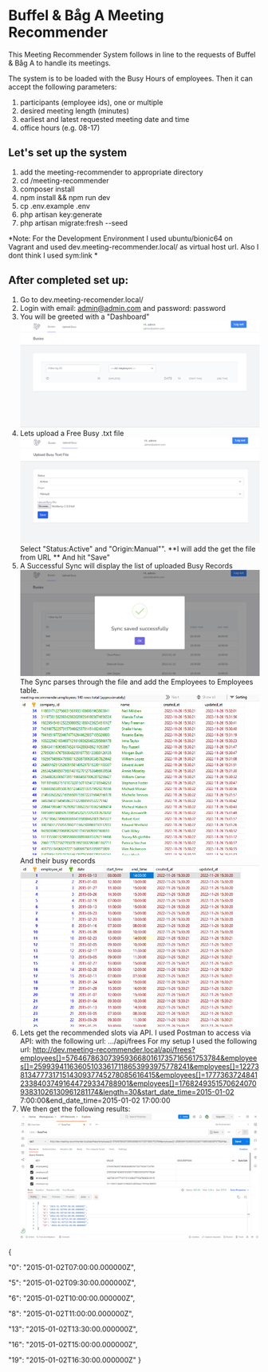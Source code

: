 # Buffel & Båg A Meeting Recommender

This Meeting Recommender System follows in line to the requests of Buffel & Båg A to handle its meetings.

The system is to be loaded with the Busy Hours of employees. Then it can accept the following parameters:

1. participants (employee ids), one or multiple
2. desired meeting length (minutes)
3. earliest and latest requested meeting date and time
4. office hours (e.g. 08-17)

## Let's set up the system

1. add the meeting-recommender to appropriate directory
2. cd /meeting-recommender
3. composer install
4. npm install && npm run dev
5. cp .env.example .env
6. php artisan key:generate
7. php artisan migrate:fresh --seed

*Note: For the Development Environment I used ubuntu/bionic64 on Vagrant and used dev.meeting-recommender.local/ as virtual host url. Also I dont think I used sym:link *

## After completed set up:

1. Go to dev.meeting-recomender.local/
2. Login with email: admin@admin.com and password: password
3. You will be greeted with a "Dashboard"![](image/README/dashboard.png)
4. Lets upload a Free Busy .txt file![](image/README/upload-busy.png)Select "Status:Active" and "Origin:Manual"". **I will add the get the file from URL ** And hit "Save"
5. A Successful Sync will display the list of uploaded Busy Records![](image/README/succesful-sync.png)The Sync parses through the file and add the Employees to Employees table. ![](image/README/1669476961902.png)And their busy records![](image/README/1669477004941.png)
6. Lets get the recommended slots via API. I used Postman to access via API: with the following url: .../api/frees For my setup I used the following url: http://dev.meeting-recommender.local/api/frees?employees[]=57646786307395936680161735716561753784&employees[]=259939411636051033617118653993975778241&employees[]=122738134777317151430937745278085616415&employees[]=177736372484123384037491644729334788901&employees[]=176824935157062407093831026130961281174&length=30&start_date_time=2015-01-02 7:00:00&end_date_time=2015-01-02 17:00:00
7. We then get the following results:![](image/README/1669477696722.png)

{

"0": "2015-01-02T07:00:00.000000Z",

"5": "2015-01-02T09:30:00.000000Z",

"6": "2015-01-02T10:00:00.000000Z",

"8": "2015-01-02T11:00:00.000000Z",

"13": "2015-01-02T13:30:00.000000Z",

"16": "2015-01-02T15:00:00.000000Z",

"19": "2015-01-02T16:30:00.000000Z"
}
